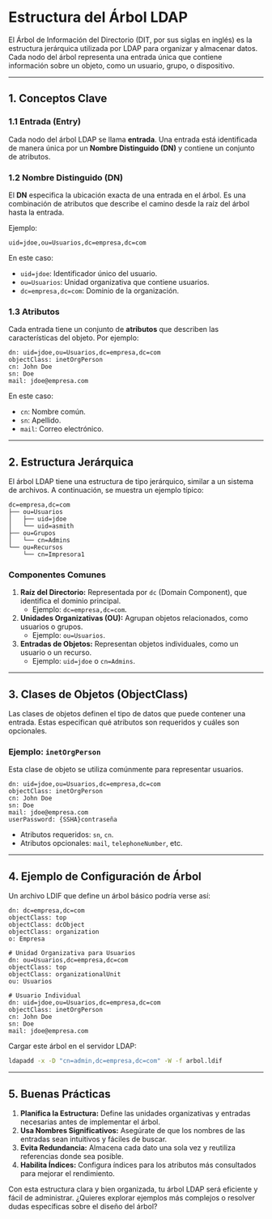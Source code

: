 # Estructura del Árbol LDAP

El Árbol de Información del Directorio (DIT, por sus siglas en inglés) es la estructura jerárquica utilizada por LDAP para organizar y almacenar datos. Cada nodo del árbol representa una entrada única que contiene información sobre un objeto, como un usuario, grupo, o dispositivo.

---

## 1. Conceptos Clave

### 1.1 Entrada (Entry)
Cada nodo del árbol LDAP se llama **entrada**. Una entrada está identificada de manera única por un **Nombre Distinguido (DN)** y contiene un conjunto de atributos.

### 1.2 Nombre Distinguido (DN)
El **DN** especifica la ubicación exacta de una entrada en el árbol. Es una combinación de atributos que describe el camino desde la raíz del árbol hasta la entrada.

Ejemplo:
```
uid=jdoe,ou=Usuarios,dc=empresa,dc=com
```
En este caso:
- `uid=jdoe`: Identificador único del usuario.
- `ou=Usuarios`: Unidad organizativa que contiene usuarios.
- `dc=empresa,dc=com`: Dominio de la organización.

### 1.3 Atributos
Cada entrada tiene un conjunto de **atributos** que describen las características del objeto. Por ejemplo:
```ldif
dn: uid=jdoe,ou=Usuarios,dc=empresa,dc=com
objectClass: inetOrgPerson
cn: John Doe
sn: Doe
mail: jdoe@empresa.com
```
En este caso:
- `cn`: Nombre común.
- `sn`: Apellido.
- `mail`: Correo electrónico.

---

## 2. Estructura Jerárquica

El árbol LDAP tiene una estructura de tipo jerárquico, similar a un sistema de archivos. A continuación, se muestra un ejemplo típico:

```
dc=empresa,dc=com
├── ou=Usuarios
│   ├── uid=jdoe
│   └── uid=asmith
├── ou=Grupos
│   └── cn=Admins
└── ou=Recursos
    └── cn=Impresora1
```

### Componentes Comunes
1. **Raíz del Directorio:** Representada por `dc` (Domain Component), que identifica el dominio principal.
   - Ejemplo: `dc=empresa,dc=com`.
2. **Unidades Organizativas (OU):** Agrupan objetos relacionados, como usuarios o grupos.
   - Ejemplo: `ou=Usuarios`.
3. **Entradas de Objetos:** Representan objetos individuales, como un usuario o un recurso.
   - Ejemplo: `uid=jdoe` o `cn=Admins`.

---

## 3. Clases de Objetos (ObjectClass)

Las clases de objetos definen el tipo de datos que puede contener una entrada. Estas especifican qué atributos son requeridos y cuáles son opcionales.

### Ejemplo: `inetOrgPerson`
Esta clase de objeto se utiliza comúnmente para representar usuarios.
```ldif
dn: uid=jdoe,ou=Usuarios,dc=empresa,dc=com
objectClass: inetOrgPerson
cn: John Doe
sn: Doe
mail: jdoe@empresa.com
userPassword: {SSHA}contraseña
```
- Atributos requeridos: `sn`, `cn`.
- Atributos opcionales: `mail`, `telephoneNumber`, etc.

---

## 4. Ejemplo de Configuración de Árbol

Un archivo LDIF que define un árbol básico podría verse así:

```ldif
dn: dc=empresa,dc=com
objectClass: top
objectClass: dcObject
objectClass: organization
o: Empresa

# Unidad Organizativa para Usuarios
dn: ou=Usuarios,dc=empresa,dc=com
objectClass: top
objectClass: organizationalUnit
ou: Usuarios

# Usuario Individual
dn: uid=jdoe,ou=Usuarios,dc=empresa,dc=com
objectClass: inetOrgPerson
cn: John Doe
sn: Doe
mail: jdoe@empresa.com
```

Cargar este árbol en el servidor LDAP:
```bash
ldapadd -x -D "cn=admin,dc=empresa,dc=com" -W -f arbol.ldif
```

---

## 5. Buenas Prácticas

1. **Planifica la Estructura:** Define las unidades organizativas y entradas necesarias antes de implementar el árbol.
2. **Usa Nombres Significativos:** Asegúrate de que los nombres de las entradas sean intuitivos y fáciles de buscar.
3. **Evita Redundancia:** Almacena cada dato una sola vez y reutiliza referencias donde sea posible.
4. **Habilita Índices:** Configura índices para los atributos más consultados para mejorar el rendimiento.

Con esta estructura clara y bien organizada, tu árbol LDAP será eficiente y fácil de administrar. ¿Quieres explorar ejemplos más complejos o resolver dudas específicas sobre el diseño del árbol?
